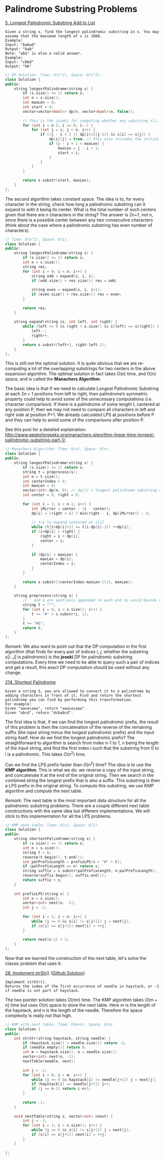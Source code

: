 # Palindrome Substring Problems

[5. Longest Palindromic Substring Add to List
](https://leetcode.com/problems/longest-palindromic-substring/#/description)

```
Given a string s, find the longest palindromic substring in s. You may assume that the maximum length of s is 1000.
Example:
Input: "babad"
Output: "bab"
Note: "aba" is also a valid answer.
Example:
Input: "cbbd"
Output: "bb"
```

```c++
// DP Solution. Time: O(n^2), Space: O(n^2).
class Solution {
public:
    string longestPalindrome(string s) {
        if (s.size() <= 1) return s;
        int n = s.size();
        int maxLen = 0;
        int start = 0;
        vector<vector<bool>> dp(n, vector<bool>(n, false));
        
        // This is the joseki for computing whether any substring s[i...j] is palindromic. Memorize it!
        for (int i = n-1; i >= 0; i--) {
            for (int j = i; j < n; j++) {
                if ((j - i < 2 || dp[i+1][j-1]) && s[i] == s[j]) {
                    dp[i][j] = true; // this also includes the initial state of dp[i][i] being true, for all i
                    if (j - i + 1 > maxLen) {
                        maxLen = j - i + 1;
                        start = i;
                    }
                }
            }
        }
        
        return s.substr(start, maxLen);
    }
};
```

The second algorithm takes constant space. The idea is to, for every character in the string, check how long a palindromic substring can it expand to with it being its center. What is the total number of such centers given that there are n characters in the string? The answer is 2n+1, not n, since there is a possible center between any two consecutive characters (think about the case where a palindromic substring has even number of characters).

```c++
// Time: O(n^2), Space: O(1).
class Solution {
public:
    string longestPalindrome(string s) {
        if (s.size() <= 1) return s;
        int n = s.size();
        string res;
        for (int i = 0; i < n; i++) {
            string odd = expand(s, i, i);
            if (odd.size() > res.size()) res = odd;
            
            string even = expand(s, i, i+1);
            if (even.size() > res.size()) res = even;
        }
        
        return res;
    }
    
    string expand(string &s, int left, int right) {
        while (left >= 0 && right < s.size() && s[left] == s[right]) {
            left--;
            right++;
        }
        return s.substr(left+1, right-left-1);
    }
};
```

This is still not the optimal solution. It is quite obvious that we are re-computing a lot of the overlapping substrings for two centers in the above expansion algorithm. The optimal solution in fact takes O(n) time, and O(n) space, and is called the **Manachers Algorithm**.

The basic idea is that if we need to calculate Longest Palindromic Substring at each $2n+1$ positions from left to right, then palindrome’s symmetric property could help to avoid some of the unnecessary computations (i.e. character comparison). If there is a palindrome of some length L cantered at any position P, then we may not need to compare all characters in left and right side at position P+1. We already calculated LPS at positions before P and they can help to avoid some of the comparisons after position P.

See this post for a detailed explaination: http://www.geeksforgeeks.org/manachers-algorithm-linear-time-longest-palindromic-substring-part-1/.

```c++
// Manachers Algorithm: Time: O(n), Space: O(n).
class Solution {
public:
    string longestPalindrome(string s) {
        if (s.size() <= 1) return s;
        string t = preprocess(s);
        int n = t.size();
        int centerIndex = 0;
        int maxLen = 0;
        vector<int> dp(n, 0); // dp[i] = longest palindrome substring centered at index i
        int center = 0, right = 0;
        
        for (int i = 1; i < n-1; i++) {
            int iMirror = center - (i - center);
            dp[i] = (right > i) ? min(right - i, dp[iMirror]) : 0;
            
            // try to expand centered at s[i]
            while (t[i+dp[i]+1] == t[i-dp[i]-1]) ++dp[i];
            if (i+dp[i] > right) {
                right = i + dp[i];
                center = i;
            }
            
            if (dp[i] > maxLen) {
                maxLen = dp[i];
                centerIndex = i;
            }
        }
        
        return s.substr((centerIndex-maxLen-1)/2, maxLen);
    }
    
    string preprocess(string s) {
        // ˆ and $ are sentinels appended to each end to avoid bounds checking
        string t = "^";
        for (int i = 0; i < s.size(); i++) {
            t += "#" + s.substr(i, 1);
        }
        t += "#$";
        return t;
    }
};
```

_Remark_: We also want to point out that the DP computation in the first algorithm (that finds for every pair of indices $i$, $j$, whether the substring $s[i...j]$ is palindromic) is the **joseki** DP for palindromic substring computations. Every time we need to be able to query such a pair of indices and get a result, this exact DP computation should be used without any change.

[214. Shortest Palindrome](https://leetcode.com/problems/shortest-palindrome/#/description)
```
Given a string S, you are allowed to convert it to a palindrome by adding characters in front of it. Find and return the shortest palindrome you can find by performing this transformation.
For example:
Given "aacecaaa", return "aaacecaaa".
Given "abcd", return "dcbabcd".
```

The first idea is that, if we can find the longest palindromic prefix, the result of this problem is then the concatenation of the reverse of the remaining suffix (the input string minus the longest palindromic prefix) and the input string itself. How do we find the longest palindromic prefix? The straightforward to algorithm is search from index n-1 to 1, n being the length of the input string, and find the first index i such that the substring from 0 to i is a palindromic. This takes $O(n^2)$ time.

Can we find the LPS prefix faster than $O(n^2)$ time? The idea is to use the **KMP algorithm**. This is what we do: we reverse a copy of the input string, and concatenate it at the end of the original string. Then we search in the combined string the longest prefix that is also a suffix. This substring is then a LPS prefix in the original string. To compute this substring, we use KMP algorithm and compute the next table.

_Remark_: The next table is the most important data structure for all the palindromic substring problems. There are a couple different next table constructions with the same idea but different implementations. We will stick to this implementation for all the LPS problems.

```c++
// KMP next table: Time: O(n), Space: O(1).
class Solution {
public:
    string shortestPalindrome(string s) {
        if (s.size() <= 1) return s;
        int n = s.size();
        string t = s;
        reverse(t.begin(), t.end());
        int palPrefixLength = prefixLPS(s + "#" + t);
        if (palPrefixLength == n) return s;
        string suffix = s.substr(palPrefixLength, n-palPrefixLength);
        reverse(suffix.begin(), suffix.end());
        return suffix + s;
    }
    
    int prefixLPS(string s) {
        int n = s.size();
        vector<int> next(n, -1);
        int j = -1;
        
        for (int i = 1; i < n; i++) {
            while (j >= 0 && s[i] != s[j+1]) j = next[j];
            if (s[i] == s[j+1]) next[i] = ++j;
        }
        
        return next[n-1] + 1;
    }
};
```

Now that we learned the construction of the next table, let's solve the classic problem that uses it:

[28. Implement strStr()](https://leetcode.com/problems/implement-strstr/#/description) ([Github Solution](https://leetcode.com/problems/implement-strstr/#/description))
```
Implement strStr().
Returns the index of the first occurrence of needle in haystack, or -1 if needle is not part of haystack.
```

The two pointer solution takes $O(mn)$ time. The KMP algorithm takes $O(m+n)$ time but uses $O(n)$ space to store the next table. Here $m$ is the length of the haystack, and $n$ is the length of the needle. Therefore the space complexity is really not that high.

```c++
// KMP with next table. Time: O(m+n), Space: O(n).
class Solution {
public:
    int strStr(string haystack, string needle) {
        if (haystack.size() < needle.size()) return -1;
        if (needle.empty()) return 0;
        int m = haystack.size(), n = needle.size();
        vector<int> next(n, -1);
        nextTable(needle, next);
        
        int j = -1;
        for (int i = 0; i < m; i++) {
            while (j >= 0 && haystack[i] != needle[j+1]) j = next[j];
            if (haystack[i] == needle[j+1]) j++;
            if (j == n-1) return i-n+1;
        }
        
        return -1;
    }
    
    void nextTable(string s, vector<int> &next) {
        int j = -1;
        for (int i = 1; i < s.size(); i++) {
            while (j >= 0 && s[i] != s[j+1]) j = next[j];
            if (s[i] == s[j+1]) next[i] = ++j;
        }
    }
    
};
```


